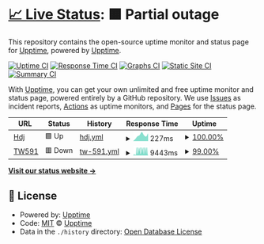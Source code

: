 # [📈 Live Status](https://demo.upptime.js.org): <!--live status--> **🟧 Partial outage**

This repository contains the open-source uptime monitor and status page for [Upptime](https://upptime.js.org), powered by [Upptime](https://github.com/upptime/upptime).

[![Uptime CI](https://github.com/huangdijia/status.hdj.me/workflows/Uptime%20CI/badge.svg)](https://github.com/huangdijia/status.hdj.me/actions?query=workflow%3A%22Uptime+CI%22)
[![Response Time CI](https://github.com/huangdijia/status.hdj.me/workflows/Response%20Time%20CI/badge.svg)](https://github.com/huangdijia/status.hdj.me/actions?query=workflow%3A%22Response+Time+CI%22)
[![Graphs CI](https://github.com/huangdijia/status.hdj.me/workflows/Graphs%20CI/badge.svg)](https://github.com/huangdijia/status.hdj.me/actions?query=workflow%3A%22Graphs+CI%22)
[![Static Site CI](https://github.com/huangdijia/status.hdj.me/workflows/Static%20Site%20CI/badge.svg)](https://github.com/huangdijia/status.hdj.me/actions?query=workflow%3A%22Static+Site+CI%22)
[![Summary CI](https://github.com/huangdijia/status.hdj.me/workflows/Summary%20CI/badge.svg)](https://github.com/huangdijia/status.hdj.me/actions?query=workflow%3A%22Summary+CI%22)

With [Upptime](https://upptime.js.org), you can get your own unlimited and free uptime monitor and status page, powered entirely by a GitHub repository. We use [Issues](https://github.com/upptime/upptime/issues) as incident reports, [Actions](https://github.com/huangdijia/status.hdj.me/actions) as uptime monitors, and [Pages](https://demo.upptime.js.org) for the status page.

<!--start: status pages-->
<!-- This summary is generated by Upptime (https://github.com/upptime/upptime) -->
<!-- Do not edit this manually, your changes will be overwritten -->
<!-- prettier-ignore -->
| URL | Status | History | Response Time | Uptime |
| --- | ------ | ------- | ------------- | ------ |
| <img alt="" src="https://icons.duckduckgo.com/ip3/hdj.me.ico" height="13"> [Hdj](https://hdj.me) | 🟩 Up | [hdj.yml](https://github.com/huangdijia/status.hdj.me/commits/HEAD/history/hdj.yml) | <details><summary><img alt="Response time graph" src="./graphs/hdj/response-time-week.png" height="20"> 227ms</summary><br><a href="https://status.hdj.me/history/hdj"><img alt="Response time 252" src="https://img.shields.io/endpoint?url=https%3A%2F%2Fraw.githubusercontent.com%2Fhuangdijia%2Fstatus.hdj.me%2FHEAD%2Fapi%2Fhdj%2Fresponse-time.json"></a><br><a href="https://status.hdj.me/history/hdj"><img alt="24-hour response time 307" src="https://img.shields.io/endpoint?url=https%3A%2F%2Fraw.githubusercontent.com%2Fhuangdijia%2Fstatus.hdj.me%2FHEAD%2Fapi%2Fhdj%2Fresponse-time-day.json"></a><br><a href="https://status.hdj.me/history/hdj"><img alt="7-day response time 227" src="https://img.shields.io/endpoint?url=https%3A%2F%2Fraw.githubusercontent.com%2Fhuangdijia%2Fstatus.hdj.me%2FHEAD%2Fapi%2Fhdj%2Fresponse-time-week.json"></a><br><a href="https://status.hdj.me/history/hdj"><img alt="30-day response time 255" src="https://img.shields.io/endpoint?url=https%3A%2F%2Fraw.githubusercontent.com%2Fhuangdijia%2Fstatus.hdj.me%2FHEAD%2Fapi%2Fhdj%2Fresponse-time-month.json"></a><br><a href="https://status.hdj.me/history/hdj"><img alt="1-year response time 258" src="https://img.shields.io/endpoint?url=https%3A%2F%2Fraw.githubusercontent.com%2Fhuangdijia%2Fstatus.hdj.me%2FHEAD%2Fapi%2Fhdj%2Fresponse-time-year.json"></a></details> | <details><summary><a href="https://status.hdj.me/history/hdj">100.00%</a></summary><a href="https://status.hdj.me/history/hdj"><img alt="All-time uptime 100.00%" src="https://img.shields.io/endpoint?url=https%3A%2F%2Fraw.githubusercontent.com%2Fhuangdijia%2Fstatus.hdj.me%2FHEAD%2Fapi%2Fhdj%2Fuptime.json"></a><br><a href="https://status.hdj.me/history/hdj"><img alt="24-hour uptime 100.00%" src="https://img.shields.io/endpoint?url=https%3A%2F%2Fraw.githubusercontent.com%2Fhuangdijia%2Fstatus.hdj.me%2FHEAD%2Fapi%2Fhdj%2Fuptime-day.json"></a><br><a href="https://status.hdj.me/history/hdj"><img alt="7-day uptime 100.00%" src="https://img.shields.io/endpoint?url=https%3A%2F%2Fraw.githubusercontent.com%2Fhuangdijia%2Fstatus.hdj.me%2FHEAD%2Fapi%2Fhdj%2Fuptime-week.json"></a><br><a href="https://status.hdj.me/history/hdj"><img alt="30-day uptime 100.00%" src="https://img.shields.io/endpoint?url=https%3A%2F%2Fraw.githubusercontent.com%2Fhuangdijia%2Fstatus.hdj.me%2FHEAD%2Fapi%2Fhdj%2Fuptime-month.json"></a><br><a href="https://status.hdj.me/history/hdj"><img alt="1-year uptime 100.00%" src="https://img.shields.io/endpoint?url=https%3A%2F%2Fraw.githubusercontent.com%2Fhuangdijia%2Fstatus.hdj.me%2FHEAD%2Fapi%2Fhdj%2Fuptime-year.json"></a></details>
| <img alt="" src="https://icons.duckduckgo.com/ip3/www.591.com.tw.ico" height="13"> [TW591](https://www.591.com.tw) | 🟥 Down | [tw-591.yml](https://github.com/huangdijia/status.hdj.me/commits/HEAD/history/tw-591.yml) | <details><summary><img alt="Response time graph" src="./graphs/tw-591/response-time-week.png" height="20"> 9443ms</summary><br><a href="https://status.hdj.me/history/tw-591"><img alt="Response time 2251" src="https://img.shields.io/endpoint?url=https%3A%2F%2Fraw.githubusercontent.com%2Fhuangdijia%2Fstatus.hdj.me%2FHEAD%2Fapi%2Ftw-591%2Fresponse-time.json"></a><br><a href="https://status.hdj.me/history/tw-591"><img alt="24-hour response time 10732" src="https://img.shields.io/endpoint?url=https%3A%2F%2Fraw.githubusercontent.com%2Fhuangdijia%2Fstatus.hdj.me%2FHEAD%2Fapi%2Ftw-591%2Fresponse-time-day.json"></a><br><a href="https://status.hdj.me/history/tw-591"><img alt="7-day response time 9443" src="https://img.shields.io/endpoint?url=https%3A%2F%2Fraw.githubusercontent.com%2Fhuangdijia%2Fstatus.hdj.me%2FHEAD%2Fapi%2Ftw-591%2Fresponse-time-week.json"></a><br><a href="https://status.hdj.me/history/tw-591"><img alt="30-day response time 6484" src="https://img.shields.io/endpoint?url=https%3A%2F%2Fraw.githubusercontent.com%2Fhuangdijia%2Fstatus.hdj.me%2FHEAD%2Fapi%2Ftw-591%2Fresponse-time-month.json"></a><br><a href="https://status.hdj.me/history/tw-591"><img alt="1-year response time 2433" src="https://img.shields.io/endpoint?url=https%3A%2F%2Fraw.githubusercontent.com%2Fhuangdijia%2Fstatus.hdj.me%2FHEAD%2Fapi%2Ftw-591%2Fresponse-time-year.json"></a></details> | <details><summary><a href="https://status.hdj.me/history/tw-591">99.00%</a></summary><a href="https://status.hdj.me/history/tw-591"><img alt="All-time uptime 99.86%" src="https://img.shields.io/endpoint?url=https%3A%2F%2Fraw.githubusercontent.com%2Fhuangdijia%2Fstatus.hdj.me%2FHEAD%2Fapi%2Ftw-591%2Fuptime.json"></a><br><a href="https://status.hdj.me/history/tw-591"><img alt="24-hour uptime 93.01%" src="https://img.shields.io/endpoint?url=https%3A%2F%2Fraw.githubusercontent.com%2Fhuangdijia%2Fstatus.hdj.me%2FHEAD%2Fapi%2Ftw-591%2Fuptime-day.json"></a><br><a href="https://status.hdj.me/history/tw-591"><img alt="7-day uptime 99.00%" src="https://img.shields.io/endpoint?url=https%3A%2F%2Fraw.githubusercontent.com%2Fhuangdijia%2Fstatus.hdj.me%2FHEAD%2Fapi%2Ftw-591%2Fuptime-week.json"></a><br><a href="https://status.hdj.me/history/tw-591"><img alt="30-day uptime 99.77%" src="https://img.shields.io/endpoint?url=https%3A%2F%2Fraw.githubusercontent.com%2Fhuangdijia%2Fstatus.hdj.me%2FHEAD%2Fapi%2Ftw-591%2Fuptime-month.json"></a><br><a href="https://status.hdj.me/history/tw-591"><img alt="1-year uptime 99.95%" src="https://img.shields.io/endpoint?url=https%3A%2F%2Fraw.githubusercontent.com%2Fhuangdijia%2Fstatus.hdj.me%2FHEAD%2Fapi%2Ftw-591%2Fuptime-year.json"></a></details>

<!--end: status pages-->

[**Visit our status website →**](https://demo.upptime.js.org)

## 📄 License

- Powered by: [Upptime](https://github.com/upptime/upptime)
- Code: [MIT](./LICENSE) © [Upptime](https://upptime.js.org)
- Data in the `./history` directory: [Open Database License](https://opendatacommons.org/licenses/odbl/1-0/)
